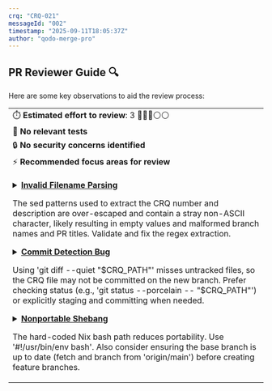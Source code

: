 ```yaml
---
crq: "CRQ-021"
messageId: "002"
timestamp: "2025-09-11T18:05:37Z"
author: "qodo-merge-pro"
---
```


## PR Reviewer Guide 🔍

Here are some key observations to aid the review process:

<table>
<tr><td>⏱️&nbsp;<strong>Estimated effort to review</strong>: 3 🔵🔵🔵⚪⚪</td></tr>
<tr><td>🧪&nbsp;<strong>No relevant tests</strong></td></tr>
<tr><td>🔒&nbsp;<strong>No security concerns identified</strong></td></tr>
<tr><td>⚡&nbsp;<strong>Recommended focus areas for review</strong><br><br>

<details><summary><a href='https://github.com/meta-introspector/git-submodules-rs-nix/pull/1/files#diff-fb696df3b164dbf27d0675f9ebdc9ca92581470d9196df21253e038c20ee71e0R40-R46'><strong>Invalid Filename Parsing</strong></a>

The sed patterns used to extract the CRQ number and description are over-escaped and contain a stray non-ASCII character, likely resulting in empty values and malformed branch names and PR titles. Validate and fix the regex extraction.
</summary>

```shell
FILENAME=$(basename "$CRQ_PATH")
CRQ_NUMBER=$(echo "$FILENAME" | sed -n 's/CRQ-\\([0-9]*\\)-.*\\.md/\\1/p')
CRQ_DESCRIPTION=$(echo "$FILENAME" | sed -n 's/CRQ-[0-9]*-(\\ా.*\\)\\.md/\\1/p' | tr '_' '-')

# Construct branch name
BRANCH_NAME="feature/crq-${CRQ_NUMBER}-${CRQ_DESCRIPTION}"

```

</details>

<details><summary><a href='https://github.com/meta-introspector/git-submodules-rs-nix/pull/1/files#diff-fb696df3b164dbf27d0675f9ebdc9ca92581470d9196df21253e038c20ee71e0R64-R75'><strong>Commit Detection Bug</strong></a>

Using 'git diff --quiet "$CRQ_PATH"' misses untracked files, so the CRQ file may not be committed on the new branch. Prefer checking status (e.g., 'git status --porcelain -- "$CRQ_PATH"') or explicitly staging and committing when needed.
</summary>

```shell
# Ensure the CRQ file is committed on this branch
if ! git diff --quiet "$CRQ_PATH"; then
    echo "Staging and committing CRQ file '$CRQ_PATH'…"
    git add "$CRQ_PATH"
    git commit -F "$CRQ_PATH"
    if [ $? -ne 0 ]; then
        echo "Error: Failed to commit CRQ file '$CRQ_PATH'. Aborting."
        exit 1
    fi
else
    echo "CRQ file '$CRQ_PATH' is already committed on this branch."
fi
```

</details>

<details><summary><a href='https://github.com/meta-introspector/git-submodules-rs-nix/pull/1/files#diff-fb696df3b164dbf27d0675f9ebdc9ca92581470d9196df21253e038c20ee71e0R1-R1'><strong>Nonportable Shebang</strong></a>

The hard-coded Nix bash path reduces portability. Use '#!/usr/bin/env bash'. Also consider ensuring the base branch is up to date (fetch and branch from 'origin/main') before creating feature branches.
</summary>

```shell
#!/nix/store/5z7w1hywa0i56d4a90fs77dj6im21jkf-bash-5.3p3/bin/bash
# Script to create a branch for each CRQ and a PR for it to origin/main
```

</details>

</td></tr>
</table>
